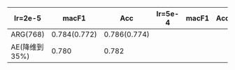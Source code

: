 |lr=2e-5|macF1|Acc|lr=5e-4|macF1|Acc|
|-----|-----|-----|--|-----|-----|
|ARG(768)|0.784(0.772)|0.786(0.774)||||
|AE(降维到35%)|0.780|0.782||||
